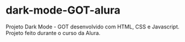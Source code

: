 # dark-mode-GOT-alura

Projeto Dark Mode - GOT desenvolvido com HTML, CSS e Javascript. Projeto feito durante o curso da Alura.